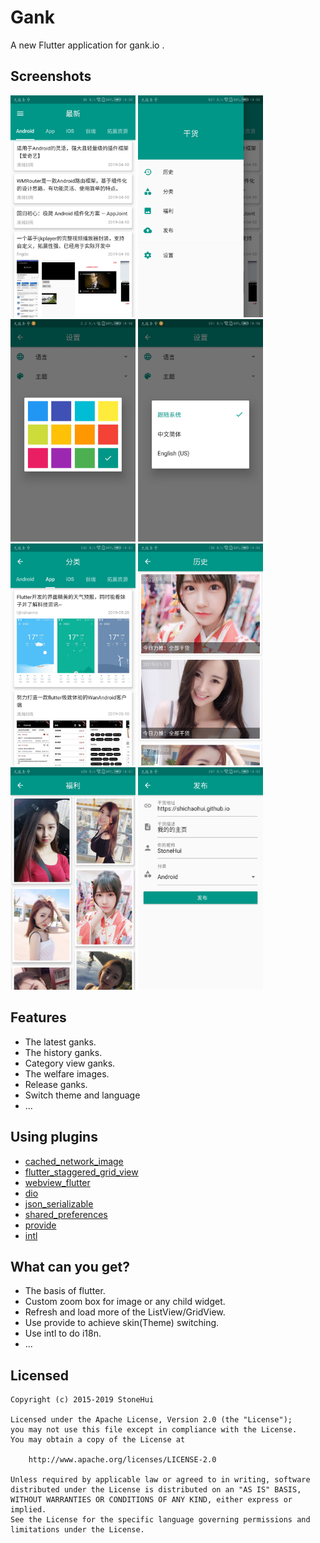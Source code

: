 # Gank

A new Flutter application for gank.io .

## Screenshots

<img src="./screenshots/home.jpg" width=200> <img src="./screenshots/drawer.jpg" width=200> <img src="./screenshots/theme.jpg" width=200> <img src="./screenshots/language.jpg" width=200> <img src="./screenshots/category.jpg" width=200> <img src="./screenshots/history.jpg" width=200> <img src="./screenshots/welfare.jpg" width=200> <img src="./screenshots/release.jpg" width=200>

## Features

* The latest ganks.
* The history ganks.
* Category view ganks.
* The welfare images.
* Release ganks.
* Switch theme and language
* ...

## Using plugins
* [cached_network_image](https://pub.dev/packages/cached_network_image)
* [flutter_staggered_grid_view](https://pub.dev/packages/flutter_staggered_grid_view)
* [webview_flutter](https://pub.dev/packages/webview_flutter)
* [dio](https://pub.dev/packages/dio)
* [json_serializable](https://pub.dev/packages/json_serializable)
* [shared_preferences](https://pub.dev/packages/shared_preferences)
* [provide](https://pub.dev/packages/provide)
* [intl](https://pub.dev/packages/intl)

## What can you get?

* The basis of flutter.
* Custom zoom box for image or any child widget.
* Refresh and load more of the ListView/GridView.
* Use provide to achieve skin(Theme) switching.
* Use intl to do i18n.
* ...

## Licensed

```
Copyright (c) 2015-2019 StoneHui

Licensed under the Apache License, Version 2.0 (the "License");
you may not use this file except in compliance with the License.
You may obtain a copy of the License at

    http://www.apache.org/licenses/LICENSE-2.0

Unless required by applicable law or agreed to in writing, software
distributed under the License is distributed on an "AS IS" BASIS,
WITHOUT WARRANTIES OR CONDITIONS OF ANY KIND, either express or implied.
See the License for the specific language governing permissions and
limitations under the License.
```
